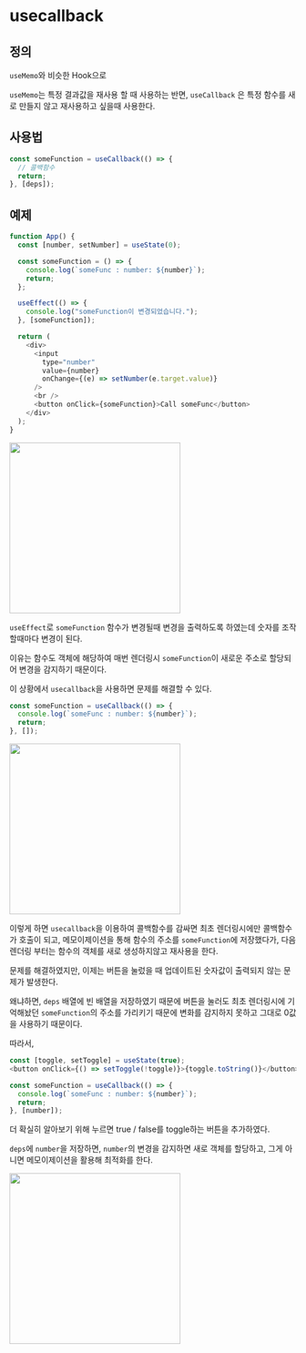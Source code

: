 # usecallback

## 정의

`useMemo`와 비슷한 Hook으로

`useMemo`는 특정 결과값을 재사용 할 때 사용하는 반면, `useCallback` 은 특정 함수를 새로 만들지 않고 재사용하고 싶을때 사용한다.

## 사용법

```js
const someFunction = useCallback(() => {
  // 콜백함수
  return;
}, [deps]);
```

## 예제

```js
function App() {
  const [number, setNumber] = useState(0);

  const someFunction = () => {
    console.log(`someFunc : number: ${number}`);
    return;
  };

  useEffect(() => {
    console.log("someFunction이 변경되었습니다.");
  }, [someFunction]);

  return (
    <div>
      <input
        type="number"
        value={number}
        onChange={(e) => setNumber(e.target.value)}
      />
      <br />
      <button onClick={someFunction}>Call someFunc</button>
    </div>
  );
}
```

<img src="https://i.postimg.cc/1Xbv9VYG/image.png jeogjt" height="300">

`useEffect`로 `someFunction` 함수가 변경될때 변경을 출력하도록 하였는데 숫자를 조작할때마다 변경이 된다.

이유는 함수도 객체에 해당하여 매번 렌더링시 `someFunction`이 새로운 주소로 할당되어 변경을 감지하기 때문이다.

이 상황에서 `usecallback`을 사용하면 문제를 해결할 수 있다.

```js
const someFunction = useCallback(() => {
  console.log(`someFunc : number: ${number}`);
  return;
}, []);
```

<img src="https://i.postimg.cc/9FrkvZQN/image.png" height="300">

이렇게 하면 `usecallback`을 이용하여 콜백함수를 감싸면 최초 렌더링시에만 콜백함수가 호출이 되고, 메모이제이션을 통해 함수의 주소를 `someFunction`에 저장했다가, 다음 렌더링 부터는 함수의 객체를 새로 생성하지않고 재사용을 한다.

문제를 해결하였지만, 이제는 버튼을 눌렀을 때 업데이트된 숫자값이 출력되지 않는 문제가 발생한다.

왜냐하면, `deps` 배열에 빈 배열을 저장하였기 때문에 버튼을 눌러도 최초 렌더링시에 기억해놨던 `someFunction`의 주소를 가리키기 때문에 변화를 감지하지 못하고 그대로 0값을 사용하기 때문이다.

따라서,

```js
const [toggle, setToggle] = useState(true);
<button onClick={() => setToggle(!toggle)}>{toggle.toString()}</button>;

const someFunction = useCallback(() => {
  console.log(`someFunc : number: ${number}`);
  return;
}, [number]);
```

더 확실히 알아보기 위해 누르면 true / false를 toggle하는 버튼을 추가하였다.

`deps`에 `number`을 저장하면, `number`의 변경을 감지하면 새로 객체를 할당하고, 그게 아니면 메모이제이션을 활용해 최적화를 한다.

<img src="https://i.postimg.cc/MGdmDZQJ/image.png" height="300">
